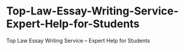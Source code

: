 # Top-Law-Essay-Writing-Service-Expert-Help-for-Students
Top Law Essay Writing Service – Expert Help for Students
